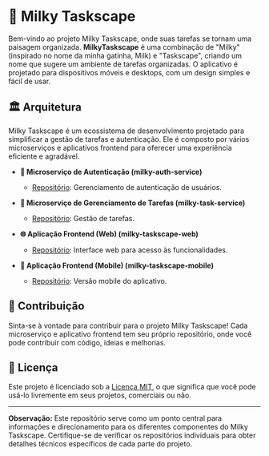 # 🥛 Milky Taskscape

Bem-vindo ao projeto Milky Taskscape, onde suas tarefas se tornam uma paisagem organizada. **MilkyTaskscape** é uma combinação de "Milky" (inspirado no nome da minha gatinha, Milk) e "Taskscape", criando um nome que sugere um ambiente de tarefas organizadas. O aplicativo é projetado para dispositivos móveis e desktops, com um design simples e fácil de usar.

## 🏛 Arquitetura

Milky Taskscape é um ecossistema de desenvolvimento projetado para simplificar a gestão de tarefas e autenticação. Ele é composto por vários microserviços e aplicativos frontend para oferecer uma experiência eficiente e agradável.

- **🔐 Microserviço de Autenticação (milky-auth-service)**
   - [Repositório](https://github.com/gizellysteffanny/milky-auth-service): Gerenciamento de autenticação de usuários.

- **📝 Microserviço de Gerenciamento de Tarefas (milky-task-service)**
   - [Repositório](https://github.com/gizellysteffanny/milky-task-service): Gestão de tarefas.

- **🌐 Aplicação Frontend (Web) (milky-taskscape-web)**
   - [Repositório](https://github.com/gizellysteffanny/milky-taskscape-web): Interface web para acesso às funcionalidades.

- **📱 Aplicação Frontend (Mobile) (milky-taskscape-mobile)**
   - [Repositório](https://github.com/gizellysteffanny/milky-taskscape-mobile): Versão mobile do aplicativo.


## 🤝 Contribuição

Sinta-se à vontade para contribuir para o projeto Milky Taskscape! Cada microserviço e aplicativo frontend tem seu próprio repositório, onde você pode contribuir com código, ideias e melhorias.

## 📄 Licença

Este projeto é licenciado sob a [Licença MIT](LICENSE), o que significa que você pode usá-lo livremente em seus projetos, comerciais ou não.

---

**Observação:** Este repositório serve como um ponto central para informações e direcionamento para os diferentes componentes do Milky Taskscape. Certifique-se de verificar os repositórios individuais para obter detalhes técnicos específicos de cada parte do projeto.
